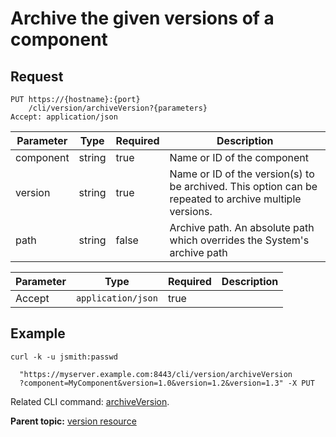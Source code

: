 # Archive the given versions of a component

## Request

```
PUT https://{hostname}:{port}
    /cli/version/archiveVersion?{parameters}
Accept: application/json

```

|Parameter|Type|Required|Description|
|---------|----|--------|-----------|
|component|string|true|Name or ID of the component|
|version|string|true|Name or ID of the version\(s\) to be archived. This option can be repeated to archive multiple versions.|
|path|string|false|Archive path. An absolute path which overrides the System's archive path|

|Parameter|Type|Required|Description|
|---------|----|--------|-----------|
|Accept|`application/json`|true| |

## Example

```
curl -k -u jsmith:passwd 
   
  "https://myserver.example.com:8443/cli/version/archiveVersion
  ?component=MyComponent&version=1.0&version=1.2&version=1.3" -X PUT
```

Related CLI command: [archiveVersion](udclient_archiveversion.md).

**Parent topic:** [version resource](../../com.udeploy.api.doc/topics/rest_cli_version.md)

